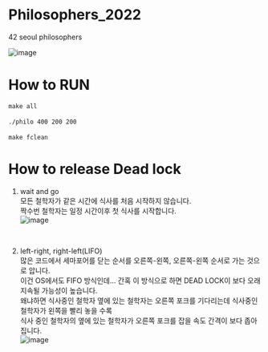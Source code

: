 # Philosophers_2022
42 seoul philosophers

![image](https://user-images.githubusercontent.com/19462774/168746674-5a7600b6-ef32-4028-bc65-1f49057e0316.png)

# How to RUN
`make all`<br>
<br>
`./philo 400 200 200`<br>
<br>
`make fclean`<br>

# How to release Dead lock
1. wait and go<br>
모든 철학자가 같은 시간에 식사를 처음 시작하지 않습니다.<br>
짝수번 철학자는 일정 시간이후 첫 식사를 시작합니다.<br>
![image](https://user-images.githubusercontent.com/19462774/168747352-c6ebca43-f2b0-4550-b465-e4459ce3731b.png)

<br>

2. left-right, right-left(LIFO)<br>
많은 코드에서 세마포어를 닫는 순서를 오른쪽-왼쪽, 오른쪽-왼쪽 순서로 가는 것으로 압니다.<br>
이건 OS에서도 FIFO 방식인데... 간혹 이 방식으로 하면 DEAD LOCK이 보다 오래 지속될 가능성이 높습니다.<br>
왜냐하면 식사중인 철학자 옆에 있는 철학자는 오른쪽 포크를 기다리는데 식사중인 철학자가 왼쪽을 빨리 놓을 수록<br>
식사 중인 철학자의 옆에 있는 철학자가 오른쪽 포크를 잡을 속도 간격이 보다 좁아집니다.<br>
![image](https://user-images.githubusercontent.com/19462774/168747527-ccec6ff4-188f-4a18-ac44-71938fff7102.png)
